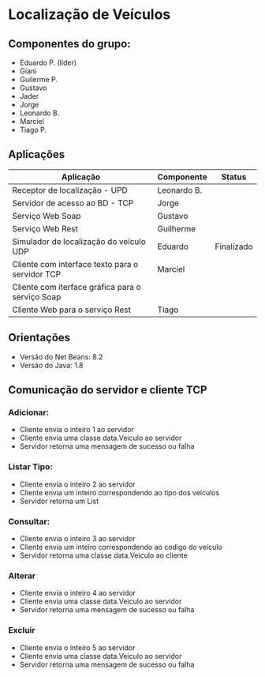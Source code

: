 # Localiza&ccedil;&atilde;o de Ve&iacute;culos

## Componentes do grupo:

 * Eduardo P. (l&iacute;der)
 * Giani
 * Guilerme P.
 * Gustavo
 * Jader
 * Jorge
 * Leonardo B.
 * Marciel
 * Tiago P.

## Aplica&ccedil;&otilde;es

| Aplica&ccedil;&atilde;o | Componente | Status |
| ------------------------|------------|-----------|
| Receptor de localiza&ccedil;&atilde;o - UPD | Leonardo B. |  |
| Servidor de acesso ao BD - TCP | Jorge |  |
| Servi&ccedil;o Web Soap | Gustavo |  |
| Servi&ccedil;o Web Rest | Guilherme |  |
| Simulador de localiza&ccedil;&atilde;o do ve&iacute;culo UDP | Eduardo | Finalizado |
| Cliente com interface texto para o servidor TCP | Marciel  |  |
| Cliente com iterface gr&aacute;fica para o servi&ccedil;o Soap |  |  |
| Cliente Web para o servi&ccedil;o Rest | Tiago |  |

## Orienta&ccedil;&otilde;es

 * Vers&atilde;o do Net Beans: 8.2
 * Vers&atilde;o do Java: 1.8

## Comunica&ccedil;&atilde;o do servidor e cliente TCP

### Adicionar:
 * Cliente envia o inteiro 1 ao servidor
 * Cliente envia uma classe data.Veiculo ao servidor
 * Servidor retorna uma mensagem de sucesso ou falha
 
### Listar Tipo:
 * Cliente envia o inteiro 2 ao servidor
 * Cliente envia um inteiro correspondendo ao tipo dos ve&iacute;culos
 * Servidor retorna um List<Veiculo>

### Consultar:
 * Cliente envia o inteiro 3 ao servidor
 * Cliente envia um inteiro correspondendo ao codigo do ve&iacute;culo
 * Servidor retorna uma classe data.Veiculo ao cliente

### Alterar
 * Cliente envia o inteiro 4 ao servidor
 * Cliente envia uma classe data.Veiculo ao servidor
 * Servidor retorna uma mensagem de sucesso ou falha

### Excluir
 * Cliente envia o inteiro 5 ao servidor
 * Cliente envia uma classe data.Veiculo ao servidor
 * Servidor retorna uma mensagem de sucesso ou falha
